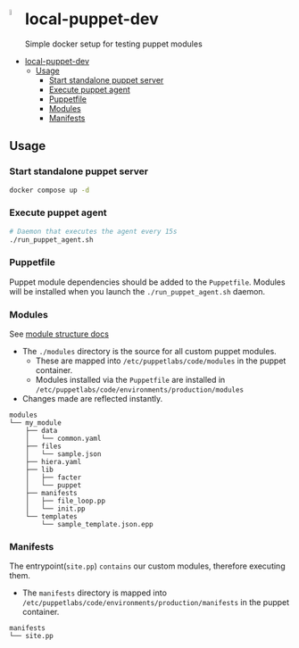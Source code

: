 # local-puppet-dev <img src="https://i.imgur.com/grQyxwI.png" height="5%" width="5%" align="left"/>

Simple docker setup for testing puppet modules

- [local-puppet-dev](#local-puppet-dev)
  * [Usage](#usage)
    + [Start standalone puppet server](#start-standalone-puppet-server)
    + [Execute puppet agent](#execute-puppet-agent)
    + [Puppetfile](#puppetfile)
    + [Modules](#modules)
    + [Manifests](#manifests)

## Usage

### Start standalone puppet server

```bash
docker compose up -d
```

### Execute puppet agent

```bash
# Daemon that executes the agent every 15s
./run_puppet_agent.sh
```

### Puppetfile

Puppet module dependencies should be added to the `Puppetfile`. Modules will be installed when you launch the `./run_puppet_agent.sh` daemon.

### Modules

See [module structure docs](https://puppet.com/docs/puppet/latest/modules_fundamentals.html)

- The `./modules` directory is the source for all custom puppet modules.
  - These are mapped into `/etc/puppetlabs/code/modules` in the puppet container.
  - Modules installed via the `Puppetfile` are installed in `/etc/puppetlabs/code/environments/production/modules`
- Changes made are reflected instantly.

```text
modules
└── my_module
    ├── data
    │   └── common.yaml
    ├── files
    │   └── sample.json
    ├── hiera.yaml
    ├── lib
    │   ├── facter
    │   └── puppet
    ├── manifests
    │   ├── file_loop.pp
    │   └── init.pp
    └── templates
        └── sample_template.json.epp
```

### Manifests

The entrypoint(`site.pp`) `contains` our custom modules, therefore executing them.

- The `manifests` directory is mapped into `/etc/puppetlabs/code/environments/production/manifests` in the puppet container.

```text
manifests
└── site.pp
```
